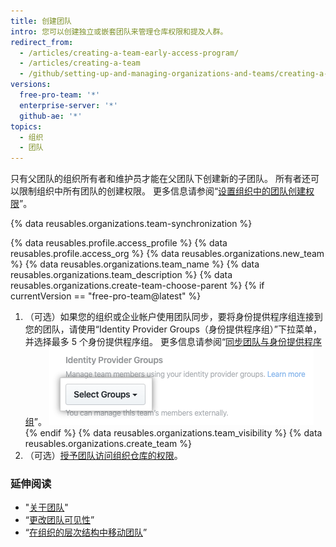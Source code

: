 ```yaml
---
title: 创建团队
intro: 您可以创建独立或嵌套团队来管理仓库权限和提及人群。
redirect_from:
  - /articles/creating-a-team-early-access-program/
  - /articles/creating-a-team
  - /github/setting-up-and-managing-organizations-and-teams/creating-a-team
versions:
  free-pro-team: '*'
  enterprise-server: '*'
  github-ae: '*'
topics:
  - 组织
  - 团队
---
```

只有父团队的组织所有者和维护员才能在父团队下创建新的子团队。 所有者还可以限制组织中所有团队的创建权限。 更多信息请参阅“[设置组织中的团队创建权限](/articles/setting-team-creation-permissions-in-your-organization)”。

{% data reusables.organizations.team-synchronization %}

{% data reusables.profile.access_profile %}
{% data reusables.profile.access_org %}
{% data reusables.organizations.new_team %}
{% data reusables.organizations.team_name %}
{% data reusables.organizations.team_description %}
{% data reusables.organizations.create-team-choose-parent %}
{% if currentVersion == "free-pro-team@latest" %}
1. （可选）如果您的组织或企业帐户使用团队同步，要将身份提供程序组连接到您的团队，请使用“Identity Provider Groups（身份提供程序组）”下拉菜单，并选择最多 5 个身份提供程序组。 更多信息请参阅“[同步团队与身份提供程序组](/github/setting-up-and-managing-organizations-and-teams/synchronizing-a-team-with-an-identity-provider-group)”。 ![用于选择身份提供程序组的下拉菜单](/assets/images/help/teams/choose-an-idp-group.png)
{% endif %}
{% data reusables.organizations.team_visibility %}
{% data reusables.organizations.create_team %}
9. （可选）[授予团队访问组织仓库的权限](/articles/managing-team-access-to-an-organization-repository)。

### 延伸阅读

- "[关于团队](/articles/about-teams)"
- “[更改团队可见性](/articles/changing-team-visibility)”
- “[在组织的层次结构中移动团队](/articles/moving-a-team-in-your-organization-s-hierarchy)”
